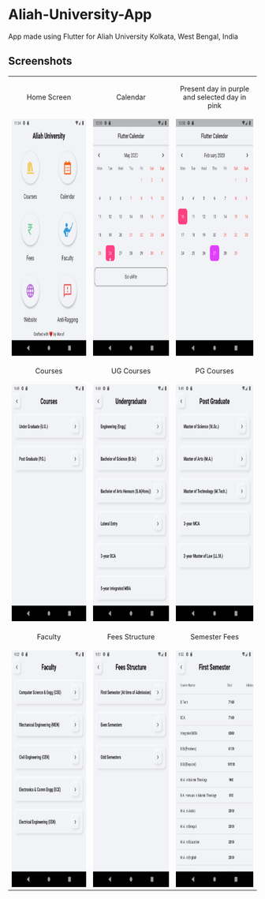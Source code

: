 # Aliah-University-App

App made using Flutter for Aliah University Kolkata, West Bengal, India

## Screenshots

<table>
  <tr>
    <td><p align="center">Home Screen</p></td>
    <td><p align="center">Calendar</p></td>
    <td><p align="center">Present day in purple and selected day in pink</p></td>
  </tr>
  <tr>
    <p align="center">
    <td><img src="Screenshots/Home Screen.png" width=300 height=480></td>
    <td><img src="Screenshots/Calendar Holiday.png" width=300 height=480></td>
    <td><img src="Screenshots/Calendar Present Day.png" width=270 height=480></td>
    </p>
  </tr>
  <tr>
    <td><p align="center">Courses</p></td>
    <td><p align="center">UG Courses</p></td>
    <td><p align="center">PG Courses</p></td>
  </tr>
  <tr>
    <td><img src="Screenshots/Courses.png" width=300 height=480></td>
    <td><img src="Screenshots/UG.png" width=300 height=480></td>
    <td><img src="Screenshots/PG.png" width=270 height=480></td>
  </tr>
  <tr>
    <td><p align="center">Faculty</p></td>
    <td><p align="center">Fees Structure</p></td>
    <td><p align="center">Semester Fees</p></td>
  </tr>
  <tr>
    <td><img src="Screenshots/Faculty.png" width=300 height=480></td>
    <td><img src="Screenshots/Fees.png" width=300 height=480></td>
    <td><img src="Screenshots/First Semester.png" width=270 height=480></td>
  </tr>
 </table>
